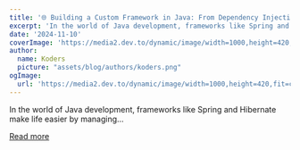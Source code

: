 ```yaml
---
title: '🌐 Building a Custom Framework in Java: From Dependency Injection to AOP'
excerpt: 'In the world of Java development, frameworks like Spring and Hibernate make life easier by managing...'
date: '2024-11-10'
coverImage: 'https://media2.dev.to/dynamic/image/width=1000,height=420,fit=cover,gravity=auto,format=auto/https%3A%2F%2Fdev-to-uploads.s3.amazonaws.com%2Fuploads%2Farticles%2F9880d5ubuokfouamxvb3.jpg'
author:
  name: Koders
  picture: "assets/blog/authors/koders.png"
ogImage:
  url: 'https://media2.dev.to/dynamic/image/width=1000,height=420,fit=cover,gravity=auto,format=auto/https%3A%2F%2Fdev-to-uploads.s3.amazonaws.com%2Fuploads%2Farticles%2F9880d5ubuokfouamxvb3.jpg'
---
```


In the world of Java development, frameworks like Spring and Hibernate make life easier by managing...

[Read more](https://dev.to/saurabhkurve/building-a-custom-framework-in-java-from-dependency-injection-to-aop-3n2f)
